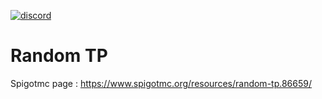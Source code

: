 [![discord](https://discord.com/api/guilds/793888620079480843/embed.png)](https://discord.gg/M83rMvrG6H)

# Random TP<br>
Spigotmc page : https://www.spigotmc.org/resources/random-tp.86659/
